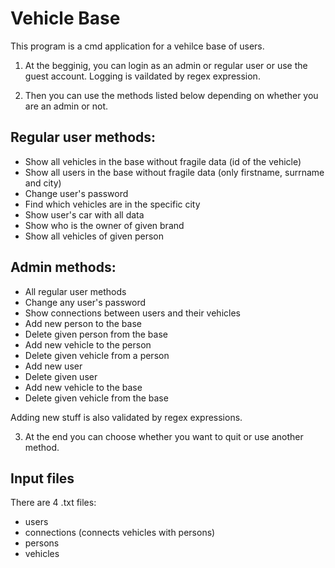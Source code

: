 # Vehicle Base

This program is a cmd application for a vehilce base of users.

1. At the begginig, you can login as an admin or regular user or use the guest account.
Logging is vaildated by regex expression.

2. Then you can use the methods listed below depending on whether you are an admin or not.

## **Regular user methods:**
- Show all vehicles in the base without fragile data (id of the vehicle)
- Show all users in the base without fragile data (only firstname, surrname and city)
- Change user's password
- Find which vehicles are in the specific city
- Show user's car with all data
- Show who is the owner of given brand
- Show all vehicles of given person

## **Admin methods:**
- All regular user methods
- Change any user's password
- Show connections between users and their vehicles
- Add new person to the base 
- Delete given person from the base
- Add new vehicle to the person
- Delete given vehicle from a person
- Add new user
- Delete given user
- Add new vehicle to the base
- Delete given vehicle from the base

Adding new stuff is also validated by regex expressions. 

3. At the end you can choose whether you want to quit or use another method.

## Input files
There are 4 .txt files:
- users 
- connections (connects vehicles with persons)
- persons
- vehicles

